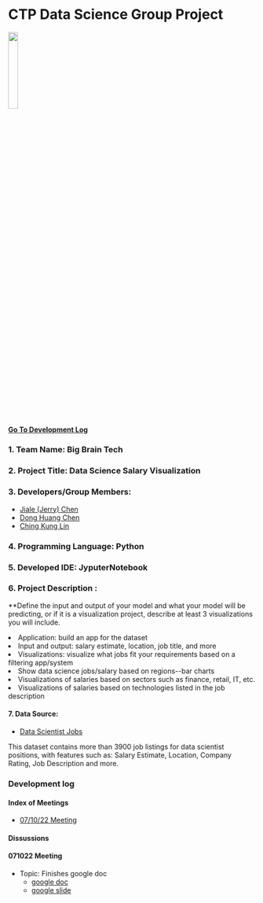 # CTP Data Science Group Project
<p align="left">
<img src="https://media-exp1.licdn.com/dms/image/C4E0BAQE2heJzO0qrMA/company-logo_200_200/0/1657824337700?e=2147483647&v=beta&t=lOco_8ge4JOQea6C5JBXpuieNKbVoi6q-WLzIo7aTJY" width=20%>
</p>

#### [Go To Development Log](#Development-log)

### 1. Team Name: Big Brain Tech 
### 2. Project Title: Data Science Salary Visualization 
### 3. Developers/Group Members:    
- [Jiale (Jerry) Chen](https://www.linkedin.com/in/jiale-jerry-chen/)
- [Dong Huang Chen](https://www.linkedin.com/in/dong-huang-chen/)        
- [Ching Kung Lin](https://www.linkedin.com/in/chingkung310/)       

### 4. Programming Language: Python

### 5. Developed IDE: JyputerNotebook

### 6. Project Description :
<p>
**Define the input and output of your model and what your model will be predicting, or if it is a visualization project, describe at least 3 visualizations you will include.

<li>Application: build an app for the dataset</li>
<li>Input and output: salary estimate, location, job title, and more</li>
<li>Visualizations: visualize what jobs fit your requirements based on a filtering app/system</li>

<li>Show data science jobs/salary based on regions--bar charts</li>
<li>Visualizations of salaries based on sectors such as finance, retail, IT, etc.</li>
<li>Visualizations of salaries based on technologies listed in the job description</li>
</p>

#### 7. Data Source: 
- [Data Scientist Jobs](https://www.kaggle.com/datasets/andrewmvd/data-scientist-jobs)
<p>This dataset contains more than 3900 job listings for data scientist positions, with features such as: Salary Estimate, Location, Company Rating, Job Description and more.
</p>

### Development log

#### Index of Meetings
- [07/10/22 Meeting](#071022-Meeting)

#### Dissussions
#### 071022 Meeting
- Topic: Finishes google doc
  - [google doc](https://docs.google.com/document/d/14zOF2lpeaLmrz-pu4IraAosDAAVrIYAjxrhn7c_PFT8/)
  - [google slide](https://docs.google.com/presentation/d/11gw669aT2AzLY3WWwuTBBTWcsNBTskPML51k0TKQSh0/edit#slide=id.g179bd544a9c_0_14)
  
